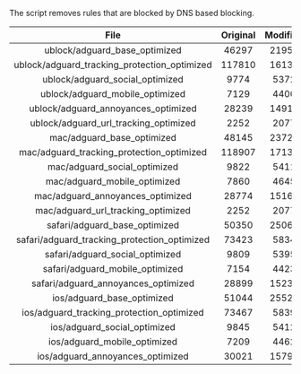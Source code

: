 The script removes rules that are blocked by DNS based blocking.


| File | Original | Modified |
|:----:|:-----:|:-----:|
| ublock/adguard_base_optimized | 46297 | 21956 |
| ublock/adguard_tracking_protection_optimized | 117810 | 16134 |
| ublock/adguard_social_optimized | 9774 | 5372 |
| ublock/adguard_mobile_optimized | 7129 | 4400 |
| ublock/adguard_annoyances_optimized | 28239 | 14913 |
| ublock/adguard_url_tracking_optimized | 2252 | 2077 |
| mac/adguard_base_optimized | 48145 | 23723 |
| mac/adguard_tracking_protection_optimized | 118907 | 17134 |
| mac/adguard_social_optimized | 9822 | 5411 |
| mac/adguard_mobile_optimized | 7860 | 4645 |
| mac/adguard_annoyances_optimized | 28774 | 15166 |
| mac/adguard_url_tracking_optimized | 2252 | 2077 |
| safari/adguard_base_optimized | 50350 | 25064 |
| safari/adguard_tracking_protection_optimized | 73423 | 5834 |
| safari/adguard_social_optimized | 9809 | 5395 |
| safari/adguard_mobile_optimized | 7154 | 4423 |
| safari/adguard_annoyances_optimized | 28899 | 15239 |
| ios/adguard_base_optimized | 51044 | 25528 |
| ios/adguard_tracking_protection_optimized | 73467 | 5839 |
| ios/adguard_social_optimized | 9845 | 5412 |
| ios/adguard_mobile_optimized | 7209 | 4462 |
| ios/adguard_annoyances_optimized | 30021 | 15793 |
